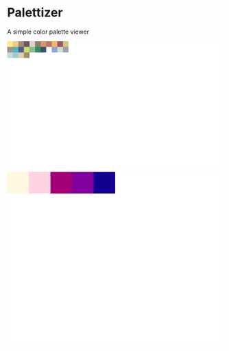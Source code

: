 # Palettizer
A simple color palette viewer


![Musk Bright Palette](MuskPalette.png)

![Musk Blight Palette](BlightPalette.png)
